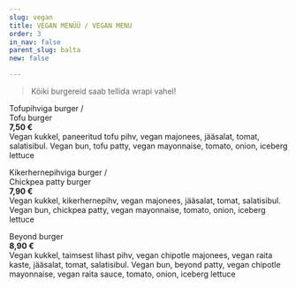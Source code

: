 ```yaml
---
slug: vegan
title: VEGAN MENÜÜ / VEGAN MENU
order: 3
in_nav: false
parent_slug: balta
new: false

---
```

<div class="ellipsis"></div>

> Kõiki burgereid saab tellida wrapi vahel!

Tofupihviga burger /  
Tofu burger  
**7,50 €**  
<span class="koostis">Vegan kukkel, paneeritud tofu pihv, vegan majonees, jääsalat, tomat, salatisibul. Vegan bun, tofu patty, vegan mayonnaise, tomato, onion, iceberg lettuce</span><span class="vegan"></span>

Kikerhernepihviga burger /  
Chickpea patty burger  
**7,90 €**  
<span class="koostis">Vegan kukkel, kikerhernepihv, vegan majonees, jääsalat, tomat, salatisibul. Vegan bun, chickpea patty, vegan mayonnaise, tomato, onion, iceberg lettuce</span><span class="vegan"></span>

<span class="special"></span> Beyond burger  
**8,90 €**  
<span class="koostis">Vegan kukkel, taimsest lihast pihv, vegan chipotle majonees, vegan raita kaste, jääsalat, tomat, salatisibul. Vegan bun, beyond patty, vegan chipotle mayonnaise, vegan raita sauce, tomato, onion, iceberg lettuce</span><span class="vegan"></span>